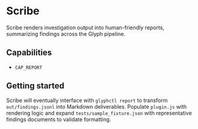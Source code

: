 # Scribe

Scribe renders investigation output into human-friendly reports, summarizing findings across the Glyph pipeline.

## Capabilities
- `CAP_REPORT`

## Getting started
Scribe will eventually interface with `glyphctl report` to transform `out/findings.jsonl` into Markdown deliverables. Populate `plugin.js` with rendering logic and expand `tests/sample_fixture.json` with representative findings documents to validate formatting.
